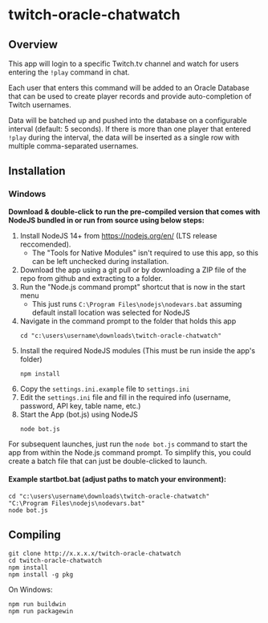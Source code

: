 # twitch-oracle-chatwatch

## Overview
This app will login to a specific Twitch.tv channel and watch for users entering the `!play` command in chat.

Each user that enters this command will be added to an Oracle Database that can be used to create player records and provide auto-completion of Twitch usernames.

Data will be batched up and pushed into the database on a configurable interval (default: 5 seconds).  If there is more than one player that entered `!play` during the interval, the data will be inserted as a single row with multiple comma-separated usernames.

## Installation
### Windows
**Download & double-click to run the pre-compiled version that comes with NodeJS bundled in or run from source using below steps:**

1.	Install NodeJS 14+ from https://nodejs.org/en/ (LTS release reccomended).
	* The "Tools for Native Modules" isn't required to use this app, so this can be left unchecked during installation.
2.	Download the app using a git pull or by downloading a ZIP file of the repo from github and extracting to a folder.
3.	Run the "Node.js command prompt" shortcut that is now in the start menu
	* This just runs `C:\Program Files\nodejs\nodevars.bat` assuming default install location was selected for NodeJS
4.	Navigate in the command prompt to the folder that holds this app
	```
	cd "c:\users\username\downloads\twitch-oracle-chatwatch"
	```
5.	Install the required NodeJS modules (This must be run inside the app's folder)
	```
	npm install
	```
6.	Copy the `settings.ini.example` file to `settings.ini`
7.	Edit the `settings.ini` file and fill in the required info (username, password, API key, table name, etc.)
8.	Start the App (bot.js) using NodeJS
	```
	node bot.js
	```

For subsequent launches, just run the `node bot.js` command to start the app from within the Node.js command prompt.  To simplify this, you could create a batch file that can just be double-clicked to launch.

#### Example startbot.bat (adjust paths to match your environment):
```
cd "c:\users\username\downloads\twitch-oracle-chatwatch"
"C:\Program Files\nodejs\nodevars.bat"
node bot.js
```

## Compiling
```
git clone http://x.x.x.x/twitch-oracle-chatwatch
cd twitch-oracle-chatwatch
npm install
npm install -g pkg
```

On Windows:
```
npm run buildwin
npm run packagewin
```